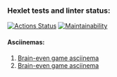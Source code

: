 ### Hexlet tests and linter status:
[![Actions Status](https://github.com/filatow/frontend-project-44/workflows/hexlet-check/badge.svg)](https://github.com/filatow/frontend-project-44/actions)
[![Maintainability](https://api.codeclimate.com/v1/badges/2eb200e08958c120dc68/maintainability)](https://codeclimate.com/github/filatow/frontend-project-44/maintainability)

#### Asciinemas:
1. [Brain-even game asciinema](https://asciinema.org/a/gOr6wHVxy59fgPjYvpproLuxa)
2. [Brain-even game asciinema](https://asciinema.org/a/aPYo5TDyoAedlUyImaPqXfPXI)